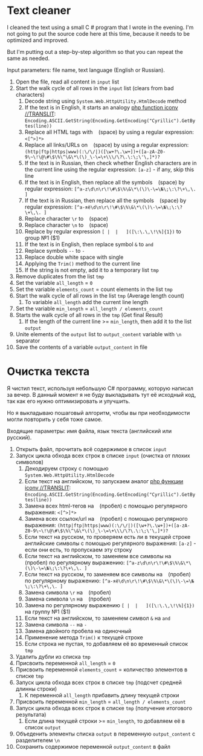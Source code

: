 Text cleaner
============

I cleaned the text using a small C # program that I wrote in the evening. I'm not going to put the source code here at this time, because it needs to be optimized and improved.

But I'm putting out a step-by-step algorithm so that you can repeat the same as needed.

Input parameters: file name, text language (English or Russian).

1. Open the file, read all content in `input` list
2. Start the walk cycle of all rows in the `input` list (clears from bad characters)
    1. Decode string using `System.Web.HttpUtility.HtmlDecode` method
    2. If the text is in English, it starts an analogy [php function iconv //TRANSLIT](http://stackoverflow.com/questions/2173825/slugify-and-character-transliteration-in-c-sharp): `Encoding.ASCII.GetString(Encoding.GetEncoding("Cyrillic").GetBytes(line))`
    3. Replace all HTML tags with ` ` (space) by using a regular expression: `<[^>]*>`
    4. Replace all links/URLs on ` ` (space) by using a regular expression: `(http|ftp|https|www)(:\/\/|)([\w+?\.\w+])+([a-zA-Z0-9\~\!\@\#\$\%\^\&\*\(\)_\-\=\+\\\/\?\.\:\;\'\,]*)?`
    5. If the text is in Russian, then check whether English characters are in the current line using the regular expression: `[a-z]` - if any, skip this line
    6. If the text is in English, then replace all the symbols ` ` (space) by regular expression: `[^a-z\d\n\r\!\#\$\%\&\*\(\)\-\=\№\;\:\?\+\,\. ]`
    7. If the text is in Russian, then replace all the symbols ` ` (space) by regular expression: `[^а-яё\d\n\r\!\#\$\%\&\*\(\)\-\=\№\;\:\?\+\,\. ]`
    8. Replace character `\r` to ` ` (space)
    9. Replace character `\n` to ` ` (space)
    10. Replace by regular expression `[ |  |   ]([\:\.\,\!\%]{1})` to group №1 ($1)
    11. If the text is in English, then replace symbol `&` to `and`
    12. Replace symbols `--` to `-`
    13. Replace double white space with single
    14. Applying the `Trim()` method to the current line
    15. If the string is not empty, add it to a temporary list `tmp`
3. Remove duplicates from the list `tmp`
4. Set the variable `all_length` = `0`
5. Set the variable `elements_count` = count elements in the list `tmp`
6. Start the walk cycle of all rows in the list `tmp` (Average length count)
    1. To variable `all_length` add the current line length
7. Set the variable `min_length` = `all_length / elements_count`
8. Starts the walk cycle of all rows in the `tmp` (Get final Result)
    1. If the length of the current line >= `min_length`, then add it to the list `output`
9. Unite elements of the `output` list to `output_content` variable with `\n` separator
10. Save the contents of a variable `output_content` in file



Очистка текста
==============

Я чистил текст, используя небольшую C# программу, которую написал за вечер. В данный момент я не буду выкладывать тут её исходный код, так как его нужно оптимизировать и улучшить.

Но я выкладываю пошаговый алгоритм, чтобы вы при необходимости могли повторить у себя тоже самое.

Входящие параметры: имя файла, язык текста (английский или русский).

1. Открыть файл, прочитать всё содержимое в список `input`
2. Запуск цикла обхода всех строк в списке `input` (очистка от плохих символов)
    1. Декодируем строку с помощью `System.Web.HttpUtility.HtmlDecode`
    2. Если текст на английском, то запускаем аналог [php функции iconv //TRANSLIT](http://stackoverflow.com/questions/2173825/slugify-and-character-transliteration-in-c-sharp): `Encoding.ASCII.GetString(Encoding.GetEncoding("Cyrillic").GetBytes(line))`
    3. Замена всех html-тегов на ` ` (пробел) с помощью регулярного выражения: `<[^>]*>`
    4. Замена всех ссылок/url на ` ` (пробел) с помощью регулярного выражения: `(http|ftp|https|www)(:\/\/|)([\w+?\.\w+])+([a-zA-Z0-9\~\!\@\#\$\%\^\&\*\(\)_\-\=\+\\\/\?\.\:\;\'\,]*)?`
    5. Если текст на русском, то проверяем есть ли в текущей строке английские символы с помощью регулярного выражения: `[a-z]` - если они есть, то пропускаем эту строку
    6. Если текст на английском, то заменяем все символы на ` ` (пробел) по регулярному выражению: `[^a-z\d\n\r\!\#\$\%\&\*\(\)\-\=\№\;\:\?\+\,\. ]`
    7. Если текст на русском, то заменяем все символы на ` ` (пробел) по регулярному выражению: `[^а-яё\d\n\r\!\#\$\%\&\*\(\)\-\=\№\;\:\?\+\,\. ]`
    8. Замена символа `\r` на ` ` (пробел)
    9. Замена символа `\n` на ` ` (пробел)
    10. Замена по регулярному выражению `[ |  |   ]([\:\.\,\!\%]{1})` на группу №1 ($1)
    11. Если текст на английском, то заменяем символ `&` на `and`
    12. Замена символа `--` на `-`
    13. Замена двойного пробела на одиночный
    14. Применение метода `Trim()` к текущей строке
    15. Если строка не пустая, то добавляем её во временный список `tmp`
3. Удалить дубли из списка `tmp`
4. Присвоить переменной `all_length` = `0`
5. Присвоить переменной `elements_count` = количество элементов в списке `tmp`
6. Запуск цикла обхода всех строк в списке `tmp` (подсчет средней длинны строки)
    1. К переменной `all_length` прибавить длину текущей строки
7. Присвоить переменной `min_length` = `all_length / elements_count`
8. Запуск цикла обхода всех строк в списке `tmp` (получение итогового результата)
    1. Если длина текущей строки >= `min_length`, то добавляем её в список `output`
9. Объеденить элементы списка `output` в переменную `output_content` с разделителем `\n`
10. Сохранить содержимое переменной `output_content` в файл